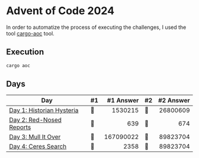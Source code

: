 # Advent of Code 2024

In order to automatize the process of executing the challenges, I used the tool [cargo-aoc](https://github.com/gobanos/cargo-aoc) tool.


## Execution

```bash
cargo aoc
```

## Days

| Day                                                                                                         | #1  | #1 Answer | #2  | #2 Answer |
| ----------------------------------------------------------------------------------------------------------- | --- | --------: | --- | --------: |
| [Day 1: Historian Hysteria](https://github.com/IsaiasGutierrezCruz/advent_of_code/blob/main/rust/2024/src/day_001.rs) | 🌟  | 1530215 | 🌟  |26800609|
| [Day 2: Red-Nosed Reports](https://github.com/IsaiasGutierrezCruz/advent_of_code/blob/main/rust/2024/src/day_002.rs) | 🌟  | 639 | 🌟  |674|
| [Day 3: Mull It Over](https://github.com/IsaiasGutierrezCruz/advent_of_code/blob/main/rust/2024/src/day_003.rs) | 🌟  | 167090022 | 🌟  |89823704|
| [Day 4: Ceres Search](https://github.com/IsaiasGutierrezCruz/advent_of_code/blob/main/rust/2024/src/day_004.rs) | 🌟  | 2358 | 🌟  |89823704|
